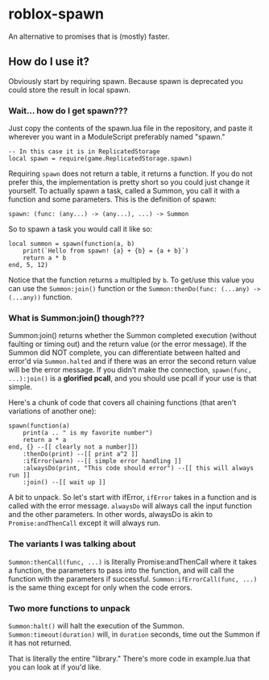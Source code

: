 # roblox-spawn
An alternative to promises that is (mostly) faster.

## How do I use it?
Obviously start by requiring spawn. Because spawn is deprecated you could store the result in local spawn.

### Wait... how do I get spawn???
Just copy the contents of the spawn.lua file in the repository, and paste it wherever you want in a ModuleScript preferably named "spawn."

```luau
-- In this case it is in ReplicatedStorage
local spawn = require(game.ReplicatedStorage.spawn)
```
Requiring `spawn` does not return a table, it returns a function. If you do not prefer this, the implementation is pretty short so you could just change it yourself.
To actually spawn a task, called a Summon, you call it with a function and some parameters. This is the definition of spawn:
```luau
spawn: (func: (any...) -> (any...), ...) -> Summon
```

So to spawn a task you would call it like so:
```luau
local summon = spawn(function(a, b)
    print(`Hello from spawn! {a} + {b} = {a + b}`)
    return a * b
end, 5, 12)
```

Notice that the function returns `a` multipled by `b`. To get/use this value you can use the `Summon:join()` function or the `Summon:thenDo(func: (...any) -> (...any))` function.

### What is Summon:join() though???
Summon:join() returns whether the Summon completed execution (without faulting or timing out) and the return value (or the error message).
If the Summon did NOT complete, you can differentiate between halted and error'd via `Summon.halted` and if there was an error the second return value will be the error message.
If you didn't make the connection, `spawn(func, ...):join()` is a **glorified pcall**, and you should use pcall if your use is that simple.

Here's a chunk of code that covers all chaining functions (that aren't variations of another one):
```luau
spawn(function(a)
    print(a .. " is my favorite number")
    return a * a
end, {} --[[ clearly not a number]])
    :thenDo(print) --[[ print a^2 ]]
    :ifError(warn) --[[ simple error handling ]]
    :alwaysDo(print, "This code should error") --[[ this will always run ]]
    :join() --[[ wait up ]]
```

A bit to unpack. So let's start with ifError, `ifError` takes in a function and is called with the error message.
`alwaysDo` will always call the input function and the other parameters. In other words, alwaysDo is akin to `Promise:andThenCall` except it will always run.

### The variants I was talking about
`Summon:thenCall(func, ...)` is literally Promise:andThenCall where it takes a function, the parameters to pass into the function, and will call the function with the parameters if successful.
`Summon:ifErrorCall(func, ...)` is the same thing except for only when the code errors.

### Two more functions to unpack
`Summon:halt()` will halt the execution of the Summon.
`Summon:timeout(duration)` will, in `duration` seconds, time out the Summon if it has not returned.

That is literally the entire "library." There's more code in example.lua that you can look at if you'd like.
